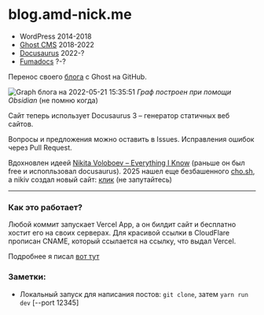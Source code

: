 # blog.amd-nick.me

- WordPress 2014-2018
- [Ghost CMS](https://github.com/TryGhost/Ghost) 2018-2022
- [Docusaurus](https://docusaurus.io/) 2022-?
- [Fumadocs](https://github.com/fuma-nama/fumadocs) ?-?

Перенос своего [блога](https://blog.amd-nick.me) с Ghost на GitHub.

![Graph блога на 2022-05-21 15:35:51](https://i.imgur.com/zzVv8RJ.png)
_Граф построен при помощи Obsidian_ (не помню когда)

Сайт теперь использует Docusaurus 3 – генератор статичных веб сайтов.

Вопросы и предложения можно оставить в Issues. Исправления ошибок через Pull Request.

Вдохновлен идеей [Nikita Voloboev – Everything I Know](https://wiki.nikiv.dev) (раньше он был free и испопльзовал docusaurus). 2025 нашел еще безбашенного [cho.sh](https://cho.sh/r/000000), а nikiv создал новый сайт: [клик](https://docs.nikiv.dev) (не запутайтесь)

---

### Как это работает?

Любой коммит запускает Vercel App, а он билдит сайт и бесплатно хостит его на своих серверах. Для красивой ссылки в CloudFlare прописан CNAME, который ссылается на ссылку, что выдал Vercel.

Подробнее я писал [вот тут](./blog/2022-05-17-ghost-vs-docusaurus.md)

### Заметки:

- Локальный запуск для написания постов: `git clone`, затем `yarn run dev` [--port 12345]





<!--
## "секретные" заметки

### Скачивание всех remote фоток блога на локалку

Использовал, когда хотел сделать блог полностью локализированным, а потом решил, что оно того не стоит

const fs = require('fs');
const path = require('path');
const axios = require('axios');
const https = require('https');

function findImageUrls(dir) {
	const files = fs.readdirSync(dir);
	const imageUrlPattern = /(http(s?):)([/|.|\w|\s|-])*\.(?:jpg|jpeg|gif|png)/g;
	let urls = {};

	files.forEach(file => {
		const filePath = path.join(dir, file);
		const stats = fs.statSync(filePath);

		if (stats.isDirectory()) {
			const subUrls = findImageUrls(filePath);
			urls = { ...urls, ...subUrls };
		} else if (stats.isFile() && filePath.toLowerCase().endsWith('.md')) {
			const content = fs.readFileSync(filePath, 'utf-8');
			const matches = content.match(imageUrlPattern);

			if (matches) {
				urls[filePath] = matches;
			}
		}
	});

	return urls;
}

function downloadImage(url) {
    axios({
        url,
        responseType: 'stream',
        httpsAgent: new https.Agent({ rejectUnauthorized: false })
    }).then(
        response =>
		new Promise((resolve, reject) => {
			const encodedUrl = encodeURIComponent(url);
			const filename = path.basename(encodedUrl);
			response.data
				.pipe(fs.createWriteStream("output/" + filename))
				.on('finish', () => resolve())
				.on('error', e => reject(e));
		}),
    );
}

async function sleep(ms) {
	return new Promise(resolve => setTimeout(resolve, ms));
}

async function downloadImages(urls) {
	for (const filePath in urls) {
		const imageUrls = urls[filePath];
		for (const imageUrl of imageUrls) {
			console.log("ℹ️ Downloading image: " + imageUrl);
			try {
				downloadImage(imageUrl);
				console.log(`\t✅ Image downloaded`);
				await sleep(50); // Sleep for 1 second before downloading the next image
			} catch (error) {
				console.error(`\t🆘 Failed to download image`);
			}
		}
	}
}

const urls = findImageUrls('./blog');
console.log(urls);

// console.log( downloadImage('http://dl4.joxi.net/drive/2018/07/08/0002/2400/174432/32/abf2035362.png') )

downloadImages(urls);



-->
